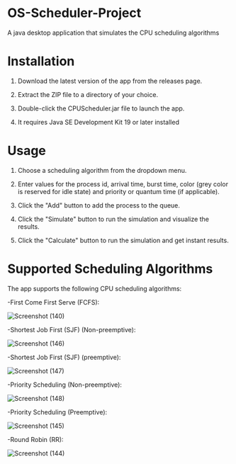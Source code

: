# OS-Scheduler-Project
A java desktop application that simulates the CPU scheduling algorithms

# Installation
1. Download the latest version of the app from the releases page.

2. Extract the ZIP file to a directory of your choice.

3. Double-click the CPUScheduler.jar file to launch the app.

4. It requires Java SE Development Kit 19 or later installed


# Usage
1. Choose a scheduling algorithm from the dropdown menu.

2. Enter values for the process id, arrival time, burst time, color (grey color is reserved for idle state) and priority or quantum time (if applicable).

3. Click the "Add" button to add the process to the queue.

4. Click the "Simulate" button to run the simulation and visualize the results.

5. Click the "Calculate" button to run the simulation and get instant results.

# Supported Scheduling Algorithms
The app supports the following CPU scheduling algorithms:

-First Come First Serve (FCFS):

![Screenshot (140)](https://user-images.githubusercontent.com/69148381/235346506-65ad4c3f-66cf-4fc6-93de-db8de42eaaf9.png)

-Shortest Job First (SJF) (Non-preemptive):

![Screenshot (146)](https://user-images.githubusercontent.com/69148381/235346671-61458b5b-943e-427e-a422-3a37d83a3f73.png)

-Shortest Job First (SJF) (preemptive):

![Screenshot (147)](https://user-images.githubusercontent.com/69148381/235346720-3d8b4650-a621-4b7e-9ffa-1dda239b28ea.png)

-Priority Scheduling (Non-preemptive):

![Screenshot (148)](https://user-images.githubusercontent.com/69148381/235346752-f6bd6c47-a7c4-4cb3-8eb5-f88bec8eeea4.png)

-Priority Scheduling (Preemptive):

![Screenshot (145)](https://user-images.githubusercontent.com/69148381/235346636-02158e6f-a3da-4088-b68a-68e9c9771cc1.png)

-Round Robin (RR):

![Screenshot (144)](https://user-images.githubusercontent.com/69148381/235346573-0fa455ce-8d25-4eec-a7e1-a9e63b09cd69.png)
